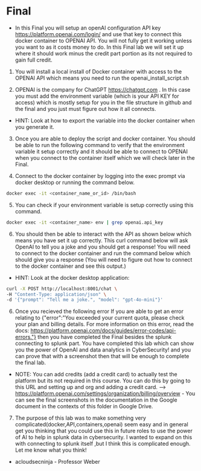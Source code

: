 #  Final

- In this Final you will setup an openAI configuration API key https://platform.openai.com/login/ and use that key to connect this docker container to OPENAI API. You will not fully get it working unless you want to as it costs money to do. In this Final lab we will set it up where it should work minus the credit part portion as its not required to gain full credit. 

1. You will install a local install of Docker container with access to the OPENAI API which means you need to run the openai_install_script.sh

2. OPENAI is the company for ChatGPT https://chatgpt.com . In this case you must add the environment variable (which is your API KEY for access) which is mostly setup for you in the file structure in github and the final and you just must figure out how it all connects. 

- HINT: Look at how to export the variable into the docker container when you generate it.

3. Once you are able to deploy the script and docker container. You should be able to run the following command to verify that the environment variable it setup correctly and it should be able to connect to OPENAI when you connect to the container itself which we will check later in the Final.

4. Connect to the docker container by logging into the exec prompt via docker desktop or running the command below.

```bash
docker exec -it <container_name_or_id> /bin/bash
```

5. You can check if your environment variable is setup correctly using this command.

```bash
docker exec -it <container_name> env | grep openai.api_key
```

6. You should then be able to interact with the API as shown below which means you have set it up correctly.  This curl command below will ask OpenAI to tell you a joke and you should get a response! You will need to connect to the docker container and run the command below which should give you a response (You will need to figure out how to connect to the docker container and see this output.) 

- HINT: Look at the docker desktop application:

```bash
curl -X POST http://localhost:8001/chat \
-H "Content-Type: application/json" \
-d '{"prompt": "Tell me a joke.", "model": "gpt-4o-mini"}'
```


6. Once you recieved the following error If you are able to get an error relating to {"error":"You exceeded your current quota, please check your plan and billing details. For more information on this error, read the docs: https://platform.openai.com/docs/guides/error-codes/api-errors."} then you have completed the Final besides the splunk connecting to splunk part. You have completed this lab which can show you the power of OpenAI and data analytics in CyberSecurity! and you can prove that with a screenshot then that will be enough to complete the final lab.

- NOTE: You can add credits (add a credit card) to actually test the platform but its not required in this course. You can do this by going to this URL and setting up and org and adding a credit card. --> https://platform.openai.com/settings/organization/billing/overview - You can see the final screenshots in the documentation in the Google document in the contexts of this folder in Google Drive.

7. The purpose of this lab was to make something very complicated(docker,API,containers,openai) seem easy and in general get you thinking that you could use this in future roles to use the power of AI to help in splunk data in cybersecurity. I wanted to expand on this with connecting to splunk itself ,but I think this is complicated enough. Let me know what you think!

- acloudsecninja - Professor Weber
